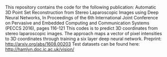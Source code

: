 This repository contains the code for the following publication: Automatic 3D Point Set Reconstruction from Stereo Laparoscopic Images using Deep Neural Networks, In Proceedings of the 6th International Joint Conference on Pervasive and Embedded Computing and Communication Systems (PECCS 2016), pages 116-121
This codes is to predict 3D coordinates from stereo laparoscopic images. The approach maps a vector of pixel intensities to 3D coordinates through training a six layer deep neural network.
Preprint: http://arxiv.org/abs/1608.00203
Test datasets can be found here: http://hamlyn.doc.ic.ac.uk/vision/
